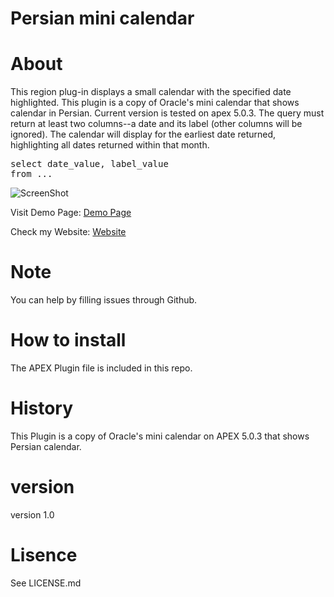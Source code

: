 # Persian mini calendar

# About
This region plug-in displays a small calendar with the specified date highlighted. This plugin is a copy of Oracle's mini calendar that shows calendar in Persian. Current version is tested on apex 5.0.3.
The query must return at least two columns--a date and its label (other columns will be ignored). The calendar will display for the earliest date returned, highlighting all dates returned within that month.

<pre>
select date_value, label_value
from ...
</pre>

![ScreenShot](https://cloud.githubusercontent.com/assets/13412866/12872026/614aa1da-cdaa-11e5-8170-14c52feeee94.png)

Visit Demo Page: [Demo Page](https://apex.oracle.com/pls/apex/f?p=36979:205)

Check my Website: [Website](http://iranapex.ir)

# Note
You can help by filling issues through Github.

# How to install
The APEX Plugin file is included in this repo.

# History
This Plugin is a copy of Oracle's mini calendar on APEX 5.0.3 that shows Persian calendar.

# version
version 1.0

# Lisence
See LICENSE.md
